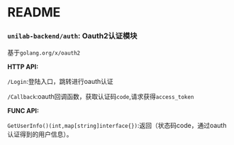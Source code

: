 # README

### `unilab-backend/auth`: Oauth2认证模块

基于`golang.org/x/oauth2`

**HTTP API:**

`/Login`:登陆入口，跳转进行oauth认证

`/Callback`:oauth回调函数，获取认证码`code`,请求获得`access_token`

**FUNC API:**

`GetUserInfo()(int,map[string]interface{})`:返回（状态码code，通过oauth认证得到的用户信息）。

